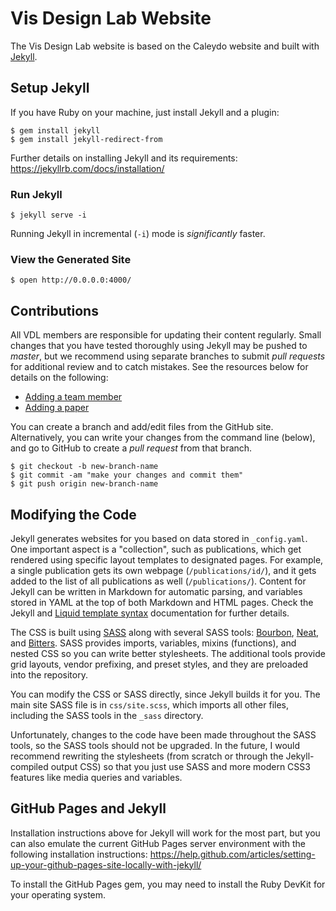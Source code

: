 # Vis Design Lab Website

The Vis Design Lab website is based on the Caleydo website and built with
[Jekyll](http://jekyllrb.com).



## Setup Jekyll

If you have Ruby on your machine, just install Jekyll and a plugin:

``` shell
$ gem install jekyll
$ gem install jekyll-redirect-from
```

Further details on installing Jekyll and its requirements:
https://jekyllrb.com/docs/installation/


### Run Jekyll

``` shell
$ jekyll serve -i
```

Running Jekyll in incremental (`-i`) mode is _significantly_ faster.


### View the Generated Site

``` shell
$ open http://0.0.0.0:4000/
```


## Contributions

All VDL members are responsible for updating their content regularly. Small
changes that you have tested thoroughly using Jekyll may be pushed to _master_,
but we recommend using separate branches to submit _pull requests_ for
additional review and to catch mistakes. See the resources below for details on
the following:

- [Adding a team member](_persons/README.md)
- [Adding a paper](_publications/README.md)


You can create a branch and add/edit files from the GitHub site. Alternatively,
you can write your changes from the command line (below), and go to GitHub to
create a _pull request_ from that branch.

``` shell
$ git checkout -b new-branch-name
$ git commit -am "make your changes and commit them"
$ git push origin new-branch-name
```



## Modifying the Code

Jekyll generates websites for you based on data stored in `_config.yaml`. One
important aspect is a "collection", such as publications, which get rendered
using specific layout templates to designated pages. For example, a single
publication gets its own webpage (`/publications/id/`), and it gets added to the
list of all publications as well (`/publications/`). Content for Jekyll can be
written in Markdown for automatic parsing, and variables stored in YAML at the
top of both Markdown and HTML pages. Check the Jekyll and [Liquid template
syntax](https://github.com/Shopify/liquid/wiki/Liquid-for-Designers)
documentation for further details.

The CSS is built using [SASS](http://www.sass-lang.com) along with several SASS
tools: [Bourbon](http://bourbon.io), [Neat](http://neat.bourbon.io), and
[Bitters](http://bitters.bourbon.io). SASS provides imports, variables, mixins
(functions), and nested CSS so you can write better stylesheets. The additional
tools provide grid layouts, vendor prefixing, and preset styles, and they are
preloaded into the repository.


You can modify the CSS or SASS directly, since Jekyll builds it for you. The
main site SASS file is in `css/site.scss`, which imports all other files,
including the SASS tools in the `_sass` directory.


Unfortunately, changes to the code have been made throughout the SASS tools, so
the SASS tools should not be upgraded. In the future, I would recommend
rewriting the stylesheets (from scratch or through the Jekyll-compiled output
CSS) so that you just use SASS and more modern CSS3 features like media queries
and variables.



## GitHub Pages and Jekyll

Installation instructions above for Jekyll will work for the most part, but you
can also emulate the current GitHub Pages server environment with the following
installation instructions:
https://help.github.com/articles/setting-up-your-github-pages-site-locally-with-jekyll/


To install the GitHub Pages gem, you may need to install the Ruby DevKit for
your operating system.
